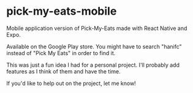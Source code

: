 # pick-my-eats-mobile
Mobile application version of Pick-My-Eats made with React Native and Expo.  

Available on the Google Play store.  You might have to search "hanifc" instead of "Pick My Eats" in order to find it.

This was just a fun idea I had for a personal project.  I'll probably add features as I think of them and have the time.

If you'd like to help out on the project, let me know!
